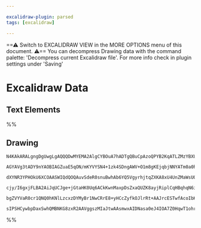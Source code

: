 ```yaml
---

excalidraw-plugin: parsed
tags: [excalidraw]

---
```

==⚠  Switch to EXCALIDRAW VIEW in the MORE OPTIONS menu of this document. ⚠== You can decompress Drawing data with the command palette: 'Decompress current Excalidraw file'. For more info check in plugin settings under 'Saving'


# Excalidraw Data
## Text Elements
%%
## Drawing
```compressed-json
N4KAkARALgngDgUwgLgAQQQDwMYEMA2AlgCYBOuA7hADTgQBuCpAzoQPYB2KqATLZMzYBXUtiRoIACyhQ4zZAHoFAc0JRJQgEYA6bGwC2CgF7N6hbEcK4OCtptbErHALRY8RMpWdx8Q1TdIEfARcZgRmBShcZQUebTiAdho6IIR9BA4oZm4AbXAwUDAiiBJuEsIANQQK/AB1AA0ARQBGACkEgFF8Dph8ABUACVaAIWSiyFhEMsDsKI5lYLHizG5n

AGYAVg3tADY9nYAOBIAGZuaE5qON/mKYVYSN4+1zk4SDngAWV+O1m8gKEjqbjNNYATm0a0hawSH2OPDWH2h13ykEkCEIymkwI2O12+xxH1BH2asJ2fBREGsC3EqGOfwgzCgpDYAGsEABhNj4NikMoAYmaCEFgqWkE0uGwLOUzKEHGInO5vIkTOszDguECmVFEAAZoR8PgAMqwRYSQQebWM5ls2qAyTccnjBlM1kIY29GkMrmlekyzEccLZNDNels

dXYNR3YPHOkU6XCOAASWIQdQOQAuvSdeR0snuBwhAb6YQ5VgyrhjtqZXKA8xU4UnZMaWsUQBfelhBDEB0knaPHhnA70xgsdhcNAfR3FEesTgAOU4Ym4B2OhJ4GwOl2LzAAIqkoF3uDqCGF6ZphHKumkMll84X8PShHBiLgD93gxcDgc1p8PhtiaC9JEBwLJ3kWFLcpKh5oMe+BhPkrbgJmdC4HAcDGq+NINtAaLpGUL6kKBNwMIQCAUMMEpStW8p

cjy/I6gxjFLBA2AiJqUCJge+jGtaHK0Uq6ACkKwnMaxpDsZxaQUZK8ayjRiplCqHBqhqN6iWxN6SfoABi+pGianrmj6+QsRpmRaTxrq2sQQJoFOpniZpXGWWy7qmugRndsRYkSVxABKwj+oGwLeWZHFcQA8uGkbAjGoWOeZXHaZwUDabg+j6lGqAhiZPlOWkyWZIahBGDSPCxsUeWJWkfRYFAACCRDKOO6DBDqUDqQl4VpBhpANeJbAUGiuDvqgB

bgZVYVaR0cr1QNQ0hKNlLzcxzDYMyBr1NwCRrE8+yHCcZyfkOJlrRt+AAJrcESTwfAcoIbKCmzHBuj0fMRRhsAY3ANpA9AEEINLNAh8W+WkAVybWqYQNRzHSiQxWlWBD4mfD8l0Wgv0QMMXJLXy7KggTBPadp2p+QgyiFhq/IdDutO0yTEAg7lYUuQgUVQGOqbjSjxRwIEZjCMwADipAIyVNI88R2bpQg5OlmL8w/RSGS4JowSjUygP0tgRBwNwW

sIPSHCywbpDaxSwhQMBNKG8zxR2AAVggszMIaJtwAAsmwxAIDNasa0eJ4IOA7Z0HqwT1ohrZAA==
```
%%